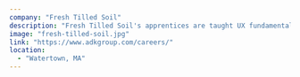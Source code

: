 ```yaml
---
company: "Fresh Tilled Soil"
description: "Fresh Tilled Soil's apprentices are taught UX fundamentals and given a chance to specialize in one of three areas: UI design, front-end development, or strategy."
image: "fresh-tilled-soil.jpg"
link: "https://www.adkgroup.com/careers/"
location:
  - "Watertown, MA"
---
```

